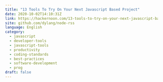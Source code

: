 ```yaml
---
title: "13 Tools To Try On Your Next Javascript Based Project"
date: 2020-10-02T14:10:31Z
link: https://hackernoon.com/13-tools-to-try-on-your-next-javascript-based-project-j6153t86?source=rss&utm_medium=RSS&utm_source=news.12bit.vn
site: github.com/dylang/node-rss
language: English
category:
  - javascript
  - developer-tools
  - javascript-tools
  - productivity
  - coding-standards
  - best-practices
  - software-development
  - prog
draft: false
---
```

